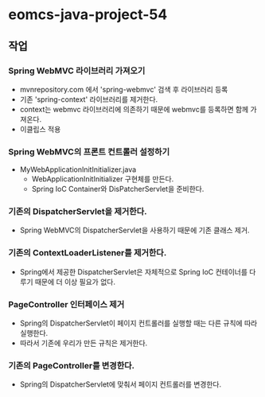 # eomcs-java-project-54

 ## 작업

 ### Spring WebMVC 라이브러리 가져오기
  - mvnrepository.com 에서 'spring-webmvc' 검색 후 라이브러리 등록
  - 기존 'spring-context' 라이브러리를 제거한다.
   - context는 webmvc 라이브러리에 의존하기 때문에 webmvc를 등록하면 함께 가져온다.
  - 이클립스 적용

 ### Spring WebMVC의 프론트 컨트롤러 설정하기
  - MyWebApplicationInitInitializer.java
    - WebApplicationInitInitializer 구현체를 만든다.
    - Spring IoC Container와 DisPatcherServlet을 준비한다.

 ### 기존의 DispatcherServlet을 제거한다.
  - Spring WebMVC의 DispatcherServlet을 사용하기 때문에 기존 클래스 제거.

 ### 기존의 ContextLoaderListener를 제거한다.
   - Spring에서 제공한 DispatcherServlet은 자체적으로
    Spring IoC 컨테이너를 다루기 때문에 더 이상 필요가 없다.
 
 ### PageController 인터페이스 제거
   - Spring의 DispatcherServlet이 페이지 컨트롤러를 실행할 때는 다른 규칙에 따라 실행한다.
   - 따라서 기존에 우리가 만든 규칙은 제거한다.

 ### 기존의 PageController를 변경한다.
   - Spring의 DispatcherServlet에 맞춰서 페이지 컨트롤러를 변경한다.